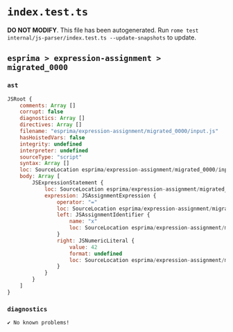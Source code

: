 # `index.test.ts`

**DO NOT MODIFY**. This file has been autogenerated. Run `rome test internal/js-parser/index.test.ts --update-snapshots` to update.

## `esprima > expression-assignment > migrated_0000`

### `ast`

```javascript
JSRoot {
	comments: Array []
	corrupt: false
	diagnostics: Array []
	directives: Array []
	filename: "esprima/expression-assignment/migrated_0000/input.js"
	hasHoistedVars: false
	integrity: undefined
	interpreter: undefined
	sourceType: "script"
	syntax: Array []
	loc: SourceLocation esprima/expression-assignment/migrated_0000/input.js 1:0-2:0
	body: Array [
		JSExpressionStatement {
			loc: SourceLocation esprima/expression-assignment/migrated_0000/input.js 1:0-1:6
			expression: JSAssignmentExpression {
				operator: "="
				loc: SourceLocation esprima/expression-assignment/migrated_0000/input.js 1:0-1:6
				left: JSAssignmentIdentifier {
					name: "x"
					loc: SourceLocation esprima/expression-assignment/migrated_0000/input.js 1:0-1:1 (x)
				}
				right: JSNumericLiteral {
					value: 42
					format: undefined
					loc: SourceLocation esprima/expression-assignment/migrated_0000/input.js 1:4-1:6
				}
			}
		}
	]
}
```

### `diagnostics`

```
✔ No known problems!

```
